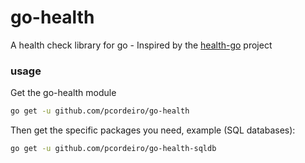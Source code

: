 # go-health
A health check library for go - Inspired by the [health-go](https://github.com/hellofresh/health-go) project

### usage
Get the go-health module
```bash
go get -u github.com/pcordeiro/go-health
```

Then get the specific packages you need, example (SQL databases):
```bash
go get -u github.com/pcordeiro/go-health-sqldb
```
